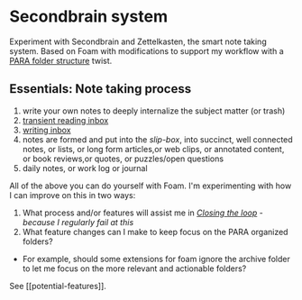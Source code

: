 # Secondbrain system
Experiment with Secondbrain and Zettelkasten, the smart note taking system. Based on Foam with modifications to support my workflow with a [PARA folder structure](https://fortelabs.co/blog/para/) twist.
## Essentials: Note taking process
1. write your own notes to deeply internalize the subject matter (or trash)
2. [transient reading inbox](./inbox/inbox.reading.md)
3. [writing inbox](./writing/inbox.writing.md)
4. notes are formed and put into the *slip-box*, into succinct, well connected notes, or lists, or long form articles,or  web clips, or annotated content, or book reviews,or  quotes, or puzzles/open questions
5. daily notes, or work log or journal

All of the above you can do yourself with Foam. I'm experimenting with how I can improve on this in two ways:
1. What process and/or features will assist me in *[Closing the loop](https://notes.andymatuschak.org/Close_open_loops)* - *because I regularly fail at this*
2. What feature changes can I make to keep focus on the PARA organized folders?
  - For example, should some extensions for foam ignore the archive folder to let me focus on the more relevant and actionable folders?
  
See [[potential-features]].